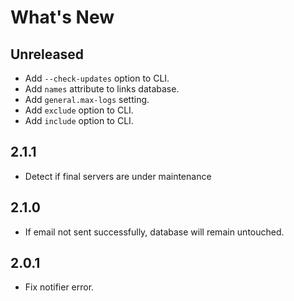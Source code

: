 # What's New

## Unreleased
* Add `--check-updates` option to CLI.
* Add `names` attribute to links database.
* Add `general.max-logs` setting.
* Add `exclude` option to CLI.
* Add `include` option to CLI.

## 2.1.1
* Detect if final servers are under maintenance

## 2.1.0
* If email not sent successfully, database will remain untouched.

## 2.0.1
* Fix notifier error.

